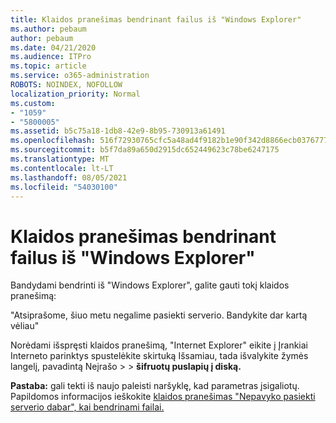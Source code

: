 ```yaml
---
title: Klaidos pranešimas bendrinant failus iš "Windows Explorer"
ms.author: pebaum
author: pebaum
ms.date: 04/21/2020
ms.audience: ITPro
ms.topic: article
ms.service: o365-administration
ROBOTS: NOINDEX, NOFOLLOW
localization_priority: Normal
ms.custom:
- "1059"
- "5800005"
ms.assetid: b5c75a18-1db8-42e9-8b95-730913a61491
ms.openlocfilehash: 516f72930765cfc5a48ad4f9182b1e90f342d8866ecb03767772f47676911d2e
ms.sourcegitcommit: b5f7da89a650d2915dc652449623c78be6247175
ms.translationtype: MT
ms.contentlocale: lt-LT
ms.lasthandoff: 08/05/2021
ms.locfileid: "54030100"
---
```

# <a name="error-message-when-sharing-files-from-windows-explorer"></a>Klaidos pranešimas bendrinant failus iš "Windows Explorer"

Bandydami bendrinti iš "Windows Explorer", galite gauti tokį klaidos pranešimą:
  
"Atsiprašome, šiuo metu negalime pasiekti serverio. Bandykite dar kartą vėliau"
  
Norėdami išspręsti klaidos pranešimą, "Internet Explorer" eikite į Įrankiai  Interneto parinktys spustelėkite skirtuką Išsamiau, tada išvalykite žymės langelį, pavadintą Neįrašo \>  \> **šifruotų puslapių į diską.** 
  
 **Pastaba:** gali tekti iš naujo paleisti naršyklę, kad parametras įsigaliotų. Papildomos informacijos ieškokite [klaidos pranešimas "Nepavyko pasiekti serverio dabar", kai bendrinami failai.](https://go.microsoft.com/fwlink/?linkid=2022914)
  